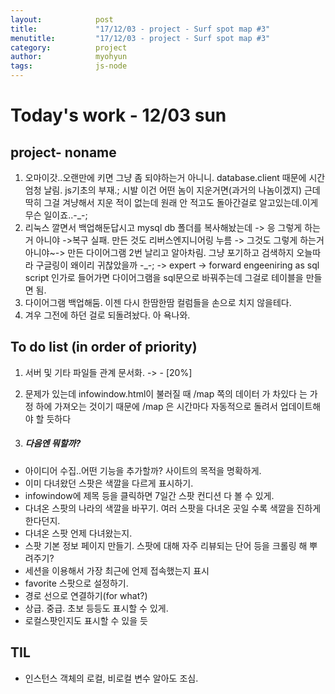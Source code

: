 ```yaml
---
layout:            post
title:             "17/12/03 - project - Surf spot map #3"
menutitle:         "17/12/03 - project - Surf spot map #3"
category:          project
author:            myohyun
tags:              js-node
---
```


# Today's work - 12/03 sun

## project- noname

1. 오마이갓..오랜만에 키면 그냥 좀 되야하는거 아니니. database.client 때문에 시간 엄청 날림. js기초의 부재.; 시발 이건 어떤 놈이 지운거면(과거의 나놈이겠지) 근데 딱히 그걸 겨냥해서 지운 적이 없는데 원래 안 적고도 돌아간걸로 알고있는데.이게 무슨 일이죠..-_-;
2. 리눅스 깔면서 백업해둔답시고 mysql  db 폴더를 복사해놨는데 -> 응 그렇게 하는거 아니야 ->복구 실패. 만든 것도 리버스엔지니어링 누름 -> 그것도 그렇게 하는거 아니야~-> 만든 다이어그램 2번 날리고 알아차림. 그냥 포기하고 검색하지 오늘따라 구글링이 왜이리 귀찮았을까 -_-; -> expert -> forward engeeniring as sql script  인가로 들어가면 다이어그램을 sql문으로  바꿔주는데 그걸로 테이블을 만들면 됨.
3. 다이어그램 백업해둠. 이젠 다시 한땀한땀 컬럼들을 손으로 치지 않을테다.
4. 겨우 그전에 하던 걸로 되돌려놨다. 아 욕나와. 


## To do list (in order of priority)


1. 서버 및 기타 파일들 관계 문서화. -> - [20%]

2. 문제가 있는데 infowindow.html이 불러질 때 /map 쪽의 데이터 가 차있다 는 가정 하에 가져오는 것이기 때문에 /map 은 시간마다 자동적으로 돌려서 업데이트해야 할 듯하다

3. ##### 다음엔 뭐할까? 
- 아이디어 수집..어떤 기능을 추가할까? 사이트의 목적을 명확하게.
- 이미 다녀왔던 스팟은 색깔을 다르게 표시하기.
- infowindow에 제목 등을 클릭하면 7일간 스팟 컨디션 다 볼 수 있게.
- 다녀온 스팟의 나라의 색깔을 바꾸기. 여러 스팟을 다녀온 곳일 수록 색깔을 진하게 한다던지.
- 다녀온 스팟 언제 다녀왔는지.
- 스팟 기본 정보 페이지 만들기. 스팟에 대해 자주 리뷰되는 단어 등을 크롤링 해 뿌려주기?
- 세션을 이용해서 가장 최근에 언제 접속했는지 표시
- favorite 스팟으로 설정하기.
- 경로 선으로 연결하기(for what?)
- 상급. 중급. 초보 등등도 표시할 수 있게.
- 로컬스팟인지도 표시할 수 있을 듯


## TIL
- 인스턴스 객체의 로컬, 비로컬 변수 알아도 조심.

